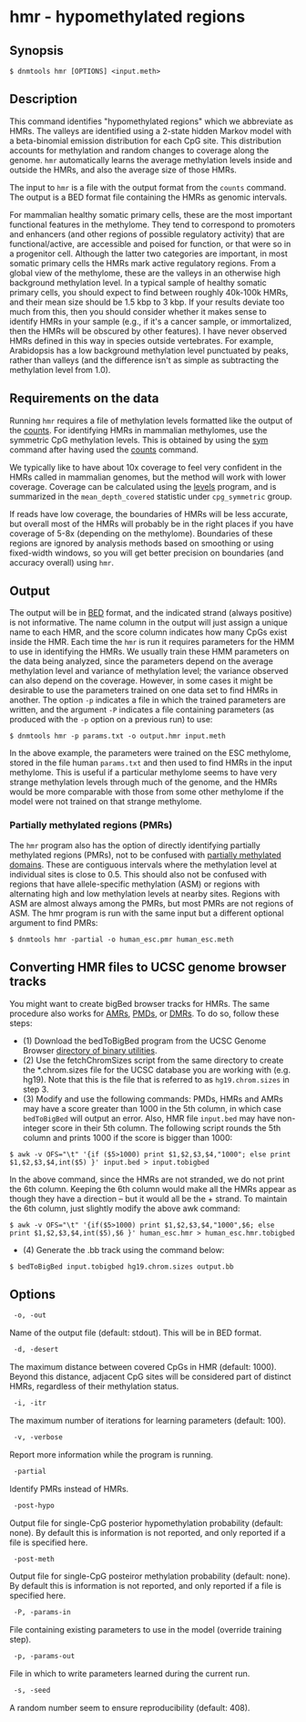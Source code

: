 # hmr - hypomethylated regions

## Synopsis
```console
$ dnmtools hmr [OPTIONS] <input.meth>
```

## Description
This command identifies "hypomethylated regions" which we abbreviate
as HMRs. The valleys are identified using a 2-state hidden Markov
model with a beta-binomial emission distribution for each CpG
site. This distribution accounts for methylation and random changes to
coverage along the genome. `hmr` automatically learns the average
methylation levels inside and outside the HMRs, and also the average
size of those HMRs.

The input to `hmr` is a file with the output format from the `counts`
command. The output is a BED format file containing the HMRs as
genomic intervals.

For mammalian healthy somatic primary cells, these are the most
important functional features in the methylome. They tend to
correspond to promoters and enhancers (and other regions of possible
regulatory activity) that are functional/active, are accessible and
poised for function, or that were so in a progenitor cell. Although
the latter two categories are important, in most somatic primary cells
the HMRs mark active regulatory regions. From a global view of the
methylome, these are the valleys in an otherwise high background
methylation level. In a typical sample of healthy somatic primary
cells, you should expect to find between roughly 40k-100k HMRs, and
their mean size should be 1.5 kbp to 3 kbp. If your results deviate
too much from this, then you should consider whether it makes sense to
identify HMRs in your sample (e.g., if it's a cancer sample, or
immortalized, then the HMRs will be obscured by other features). I
have never observed HMRs defined in this way in species outside
vertebrates. For example, Arabidopsis has a low background methylation
level punctuated by peaks, rather than valleys (and the difference
isn't as simple as subtracting the methylation level from 1.0).

## Requirements on the data

Running `hmr` requires a file of methylation levels formatted like the
output of the [counts](../counts). For identifying HMRs in mammalian
methylomes, use the symmetric CpG methylation levels. This is obtained
by using the [sym](../sym) command after having used the
[counts](../counts) command.

We typically like to have about 10x coverage to feel very confident in
the HMRs called in mammalian genomes, but the method will work with
lower coverage. Coverage can be calculated using the
[levels](../levels) program, and is summarized in the
`mean_depth_covered` statistic under `cpg_symmetric` group.

If reads have low coverage, the boundaries of HMRs will be less
accurate, but overall most of the HMRs will probably be in the right
places if you have coverage of 5-8x (depending on the methylome).
Boundaries of these regions are ignored by analysis methods based on
smoothing or using fixed-width windows, so you will get better
precision on boundaries (and accuracy overall) using `hmr`.

## Output

The output will be in
[BED](https://en.wikipedia.org/wiki/BED_(file_format)) format, and the
indicated strand (always positive) is not informative. The name column
in the output will just assign a unique name to each HMR, and the
score column indicates how many CpGs exist inside the HMR. Each time
the `hmr` is run it requires parameters for the HMM to use in
identifying the HMRs. We usually train these HMM parameters on the
data being analyzed, since the parameters depend on the average
methylation level and variance of methylation level; the variance
observed can also depend on the coverage. However, in some cases it
might be desirable to use the parameters trained on one data set to
find HMRs in another. The option `-p` indicates a file in which the
trained parameters are written, and the argument `-P` indicates a file
containing parameters (as produced with the `-p` option on a previous
run) to use:
```console
$ dnmtools hmr -p params.txt -o output.hmr input.meth
```

In the above example, the parameters were trained on the ESC
methylome, stored in the file human `params.txt` and then used to
find HMRs in the input methylome. This is useful if a particular
methylome seems to have very strange methylation levels through much
of the genome, and the HMRs would be more comparable with those from
some other methylome if the model were not trained on that strange
methylome.

### Partially methylated regions (PMRs)

The `hmr` program also has the option of directly identifying partially
methylated regions (PMRs), not to be confused with [partially
methylated domains](../pmd).  These are contiguous intervals
where the methylation level at individual sites is close to 0.5.  This
should also not be confused with regions that have allele-specific
methylation (ASM) or regions with alternating high and low methylation
levels at nearby sites.  Regions with ASM are almost always among the
PMRs, but most PMRs are not regions of ASM. The hmr program is run
with the same input but a different optional argument to find PMRs:
```console
$ dnmtools hmr -partial -o human_esc.pmr human_esc.meth
```

## Converting HMR files to UCSC genome browser tracks

You might want to create bigBed browser tracks for HMRs.  The same
procedure also works for [AMRs](../amrfinder),
[PMDs](../pmd), or [DMRs](../dmr). To do so, follow these
steps:

 * (1) Download the bedToBigBed program from the UCSC Genome Browser
   [directory of binary utilities](http://hgdownload.cse.ucsc.edu/admin/exe/).
 * (2) Use the fetchChromSizes script from the same directory to
   create the \*.chrom.sizes file for the UCSC database you are working
   with (e.g. hg19). Note that this is the file that is referred to as
   `hg19.chrom.sizes` in step 3.
 * (3) Modify and use the following commands: PMDs, HMRs and AMRs may
   have a score greater than 1000 in the 5th column, in which case
  `bedToBigBed` will output an error. Also,  HMR file `input.bed` may have
   non-integer score in their 5th column.  The following script rounds
   the 5th column and prints 1000 if the score is bigger than 1000:
```console
$ awk -v OFS="\t" '{if ($5>1000) print $1,$2,$3,$4,"1000"; else print $1,$2,$3,$4,int($5) }' input.bed > input.tobigbed
```
In the above command, since the HMRs are not stranded, we do not print
the 6th column. Keeping the 6th column would make all the HMRs appear
as though they have a direction – but it would all be the + strand. To
maintain the 6th column, just slightly modify the above awk command:
```console
$ awk -v OFS="\t" '{if($5>1000) print $1,$2,$3,$4,"1000",$6; else print $1,$2,$3,$4,int($5),$6 }' human_esc.hmr > human_esc.hmr.tobigbed
```
 * (4) Generate the .bb track using the command below:
```console
$ bedToBigBed input.tobigbed hg19.chrom.sizes output.bb
```

## Options

```txt
 -o, -out
```
Name of the output file (default: stdout). This will be in BED format.

```txt
 -d, -desert
```
The maximum distance between covered CpGs in HMR (default:
1000). Beyond this distance, adjacent CpG sites will be considered
part of distinct HMRs, regardless of their methylation status.

```txt
 -i, -itr
```
The maximum number of iterations for learning parameters (default:
100).

```txt
 -v, -verbose
```
Report more information while the program is running.

```txt
 -partial
```
Identify PMRs instead of HMRs.

```txt
 -post-hypo
```
Output file for single-CpG posterior hypomethylation probability
(default: none). By default this is information is not reported, and
only reported if a file is specified here.

```txt
 -post-meth
```
Output file for single-CpG posteiror methylation probability (default:
none). By default this is information is not reported, and only
reported if a file is specified here.

```txt
 -P, -params-in
```
File containing existing parameters to use in the model (override
training step).

```txt
 -p, -params-out
```
File in which to write parameters learned during the current run.

```txt
 -s, -seed
```
A random number seem to ensure reproducibility (default: 408).
